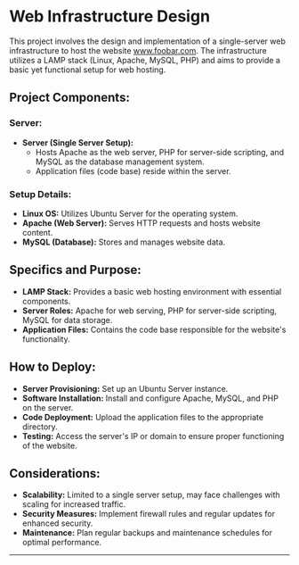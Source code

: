# Web Infrastructure Design

This project involves the design and implementation of a single-server web infrastructure to host the website www.foobar.com. The infrastructure utilizes a LAMP stack (Linux, Apache, MySQL, PHP) and aims to provide a basic yet functional setup for web hosting.

## Project Components:

### Server:

- **Server (Single Server Setup):**
  - Hosts Apache as the web server, PHP for server-side scripting, and MySQL as the database management system.
  - Application files (code base) reside within the server.

### Setup Details:

- **Linux OS:** Utilizes Ubuntu Server for the operating system.
- **Apache (Web Server):** Serves HTTP requests and hosts website content.
- **MySQL (Database):** Stores and manages website data.

## Specifics and Purpose:

- **LAMP Stack:** Provides a basic web hosting environment with essential components.
- **Server Roles:** Apache for web serving, PHP for server-side scripting, MySQL for data storage.
- **Application Files:** Contains the code base responsible for the website's functionality.

## How to Deploy:

- **Server Provisioning:** Set up an Ubuntu Server instance.
- **Software Installation:** Install and configure Apache, MySQL, and PHP on the server.
- **Code Deployment:** Upload the application files to the appropriate directory.
- **Testing:** Access the server's IP or domain to ensure proper functioning of the website.

## Considerations:

- **Scalability:** Limited to a single server setup, may face challenges with scaling for increased traffic.
- **Security Measures:** Implement firewall rules and regular updates for enhanced security.
- **Maintenance:** Plan regular backups and maintenance schedules for optimal performance.

---

